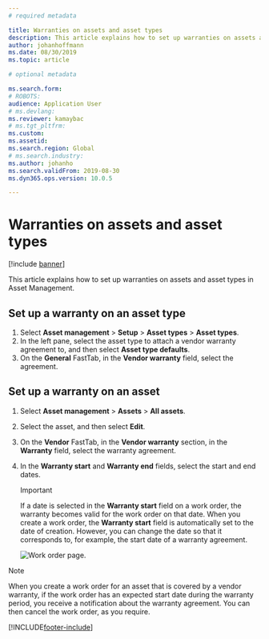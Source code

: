 ```yaml
---
# required metadata

title: Warranties on assets and asset types
description: This article explains how to set up warranties on assets and asset types in Asset Management.
author: johanhoffmann
ms.date: 08/30/2019
ms.topic: article

# optional metadata

ms.search.form: 
# ROBOTS: 
audience: Application User
# ms.devlang: 
ms.reviewer: kamaybac
# ms.tgt_pltfrm: 
ms.custom: 
ms.assetid: 
ms.search.region: Global
# ms.search.industry: 
ms.author: johanho
ms.search.validFrom: 2019-08-30
ms.dyn365.ops.version: 10.0.5

---
```


# Warranties on assets and asset types

[!include [banner](../../includes/banner.md)]

 


This article explains how to set up warranties on assets and asset types in Asset Management.

## Set up a warranty on an asset type

1. Select **Asset management** \> **Setup** \> **Asset types** \> **Asset types**.
2. In the left pane, select the asset type to attach a vendor warranty agreement to, and then select **Asset type defaults**.
3. On the **General** FastTab, in the **Vendor warranty** field, select the agreement.

## Set up a warranty on an asset

1. Select **Asset management** \> **Assets** \> **All assets**.
2. Select the asset, and then select **Edit**.
3. On the **Vendor** FastTab, in the **Vendor warranty** section, in the **Warranty** field, select the warranty agreement.
4. In the **Warranty start** and **Warranty end** fields, select the start and end dates.

    > [!IMPORTANT]
    > If a date is selected in the **Warranty start** field on a work order, the warranty becomes valid for the work order on that date. When you create a work order, the **Warranty start** field is automatically set to the date of creation. However, you can change the date so that it corresponds to, for example, the start date of a warranty agreement.
    >
    > ![Work order page.](media/02-warranty.png)

> [!NOTE]
> When you create a work order for an asset that is covered by a vendor warranty, if the work order has an expected start date during the warranty period, you receive a notification about the warranty agreement. You can then cancel the work order, as you require.


[!INCLUDE[footer-include](../../../includes/footer-banner.md)]